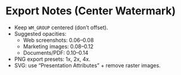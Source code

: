# Export Notes (Center Watermark)

- Keep `WM_GROUP` centered (don’t offset).
- Suggested opacities:
  - Web screenshots: 0.06–0.08
  - Marketing images: 0.08–0.12
  - Documents/PDF: 0.10–0.14
- PNG export presets: 1x, 2x, 4x.
- SVG: use “Presentation Attributes” + remove raster images.
